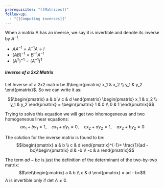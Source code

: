 ```yaml
---
prerequisites: "[[Matrices]]"
follow-up:
  - "[[Computing inverses]]"
---
```


When a matrix A has an inverse, we say it is invertible and denote its inverse by $A^{−1}$. 
* $AA^{-1} = A^{-1}A = I$
* $(AB)^{-1} = B^{-1}A^{-1}$
* $(A^\mathrm{T})^{-1} = (A^{-1})^\mathrm{T}$

##### Inverse of a 2x2 Matrix
Let Inverse of a 2x2 matrix be $\begin{pmatrix} x_1 & x_2 \\ y_1 & y_2 \end{pmatrix}$. So we can write it as:

$$\begin{pmatrix} a & b \\ c & d \end{pmatrix} \begin{pmatrix} x_1 & x_2 \\ y_1 & y_2 \end{pmatrix} = \begin{pmatrix} 1 & 0 \\ 0 & 1 \end{pmatrix}$$


Trying to solve this equation we will get two inhomogeneous and two homogeneous linear equations:
$$ax_1 + by_1 = 1,\quad cx_1 + dy_1 = 0,\quad cx_2 + dy_2 = 1,\quad ax_2 + by_2 = 0$$

The solution for the inverse matrix is found to be:
$$\begin{pmatrix} a & b \\ c & d \end{pmatrix}^{-1}= \frac{1}{ad - bc}\begin{pmatrix} d & -b \\ -c & a \end{pmatrix}$$


The term $ad − bc$ is just the definition of the determinant of the two-by-two matrix: $$\det\begin{pmatrix} a & b \\ c & d \end{pmatrix} = ad - bc$$A is invertible only if det $A \neq 0.$


